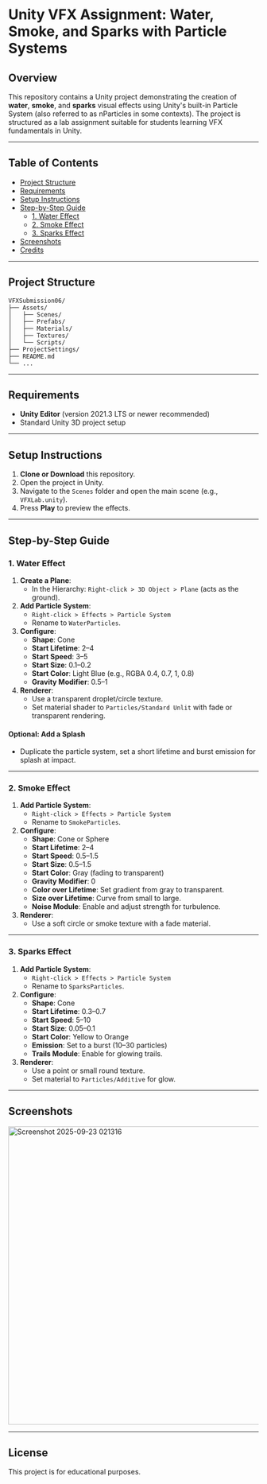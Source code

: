 # Unity VFX Assignment: Water, Smoke, and Sparks with Particle Systems

## Overview

This repository contains a Unity project demonstrating the creation of **water**, **smoke**, and **sparks** visual effects using Unity's built-in Particle System (also referred to as nParticles in some contexts). The project is structured as a lab assignment suitable for students learning VFX fundamentals in Unity.

---

## Table of Contents

- [Project Structure](#project-structure)
- [Requirements](#requirements)
- [Setup Instructions](#setup-instructions)
- [Step-by-Step Guide](#step-by-step-guide)
  - [1. Water Effect](#1-water-effect)
  - [2. Smoke Effect](#2-smoke-effect)
  - [3. Sparks Effect](#3-sparks-effect)
- [Screenshots](#screenshots)
- [Credits](#credits)

---

## Project Structure

```
VFXSubmission06/
├── Assets/
│   ├── Scenes/
│   ├── Prefabs/
│   ├── Materials/
│   ├── Textures/
│   └── Scripts/
├── ProjectSettings/
├── README.md
└── ...
```

---

## Requirements

- **Unity Editor** (version 2021.3 LTS or newer recommended)
- Standard Unity 3D project setup

---

## Setup Instructions

1. **Clone or Download** this repository.
2. Open the project in Unity.
3. Navigate to the `Scenes` folder and open the main scene (e.g., `VFXLab.unity`).
4. Press **Play** to preview the effects.

---

## Step-by-Step Guide

### 1. Water Effect

1. **Create a Plane**:
    - In the Hierarchy: `Right-click > 3D Object > Plane` (acts as the ground).
2. **Add Particle System**:
    - `Right-click > Effects > Particle System`
    - Rename to `WaterParticles`.
3. **Configure**:
    - **Shape**: Cone
    - **Start Lifetime**: 2–4
    - **Start Speed**: 3–5
    - **Start Size**: 0.1–0.2
    - **Start Color**: Light Blue (e.g., RGBA 0.4, 0.7, 1, 0.8)
    - **Gravity Modifier**: 0.5–1
4. **Renderer**:
    - Use a transparent droplet/circle texture.
    - Set material shader to `Particles/Standard Unlit` with fade or transparent rendering.

#### Optional: Add a Splash
- Duplicate the particle system, set a short lifetime and burst emission for splash at impact.

---

### 2. Smoke Effect

1. **Add Particle System**:
    - `Right-click > Effects > Particle System`
    - Rename to `SmokeParticles`.
2. **Configure**:
    - **Shape**: Cone or Sphere
    - **Start Lifetime**: 2–4
    - **Start Speed**: 0.5–1.5
    - **Start Size**: 0.5–1.5
    - **Start Color**: Gray (fading to transparent)
    - **Gravity Modifier**: 0
    - **Color over Lifetime**: Set gradient from gray to transparent.
    - **Size over Lifetime**: Curve from small to large.
    - **Noise Module**: Enable and adjust strength for turbulence.
3. **Renderer**:
    - Use a soft circle or smoke texture with a fade material.

---

### 3. Sparks Effect

1. **Add Particle System**:
    - `Right-click > Effects > Particle System`
    - Rename to `SparksParticles`.
2. **Configure**:
    - **Shape**: Cone
    - **Start Lifetime**: 0.3–0.7
    - **Start Speed**: 5–10
    - **Start Size**: 0.05–0.1
    - **Start Color**: Yellow to Orange
    - **Emission**: Set to a burst (10–30 particles)
    - **Trails Module**: Enable for glowing trails.
3. **Renderer**:
    - Use a point or small round texture.
    - Set material to `Particles/Additive` for glow.

---

## Screenshots

<img width="600" alt="Screenshot 2025-09-23 021316" src="https://github.com/user-attachments/assets/96534cb5-5dbd-44eb-aa5b-d893305cafb0" />

---

## License

This project is for educational purposes.
